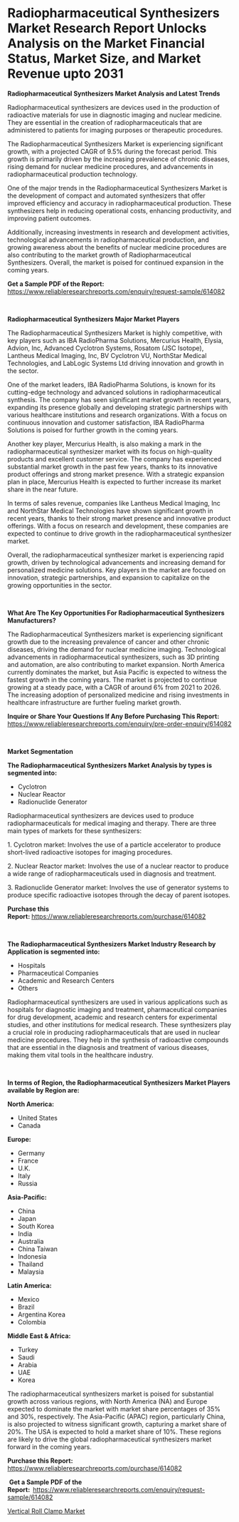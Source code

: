 <p><h1>Radiopharmaceutical Synthesizers Market Research Report Unlocks Analysis on the Market Financial Status, Market Size, and Market Revenue upto 2031</h1></p><p><strong>Radiopharmaceutical Synthesizers Market Analysis and Latest Trends</strong></p>
<p><p>Radiopharmaceutical synthesizers are devices used in the production of radioactive materials for use in diagnostic imaging and nuclear medicine. They are essential in the creation of radiopharmaceuticals that are administered to patients for imaging purposes or therapeutic procedures.</p><p>The Radiopharmaceutical Synthesizers Market is experiencing significant growth, with a projected CAGR of 9.5% during the forecast period. This growth is primarily driven by the increasing prevalence of chronic diseases, rising demand for nuclear medicine procedures, and advancements in radiopharmaceutical production technology.</p><p>One of the major trends in the Radiopharmaceutical Synthesizers Market is the development of compact and automated synthesizers that offer improved efficiency and accuracy in radiopharmaceutical production. These synthesizers help in reducing operational costs, enhancing productivity, and improving patient outcomes.</p><p>Additionally, increasing investments in research and development activities, technological advancements in radiopharmaceutical production, and growing awareness about the benefits of nuclear medicine procedures are also contributing to the market growth of Radiopharmaceutical Synthesizers. Overall, the market is poised for continued expansion in the coming years.</p></p>
<p><strong>Get a Sample PDF of the Report:&nbsp;</strong> <a href="https://www.reliableresearchreports.com/enquiry/request-sample/614082">https://www.reliableresearchreports.com/enquiry/request-sample/614082</a></p>
<p>&nbsp;</p>
<p><strong>Radiopharmaceutical Synthesizers Major Market Players</strong></p>
<p><p>The Radiopharmaceutical Synthesizers Market is highly competitive, with key players such as IBA RadioPharma Solutions, Mercurius Health, Elysia, Advion, Inc, Advanced Cyclotron Systems, Rosatom (JSC Isotope), Lantheus Medical Imaging, Inc, BV Cyclotron VU, NorthStar Medical Technologies, and LabLogic Systems Ltd driving innovation and growth in the sector.</p><p>One of the market leaders, IBA RadioPharma Solutions, is known for its cutting-edge technology and advanced solutions in radiopharmaceutical synthesis. The company has seen significant market growth in recent years, expanding its presence globally and developing strategic partnerships with various healthcare institutions and research organizations. With a focus on continuous innovation and customer satisfaction, IBA RadioPharma Solutions is poised for further growth in the coming years.</p><p>Another key player, Mercurius Health, is also making a mark in the radiopharmaceutical synthesizer market with its focus on high-quality products and excellent customer service. The company has experienced substantial market growth in the past few years, thanks to its innovative product offerings and strong market presence. With a strategic expansion plan in place, Mercurius Health is expected to further increase its market share in the near future.</p><p>In terms of sales revenue, companies like Lantheus Medical Imaging, Inc and NorthStar Medical Technologies have shown significant growth in recent years, thanks to their strong market presence and innovative product offerings. With a focus on research and development, these companies are expected to continue to drive growth in the radiopharmaceutical synthesizer market.</p><p>Overall, the radiopharmaceutical synthesizer market is experiencing rapid growth, driven by technological advancements and increasing demand for personalized medicine solutions. Key players in the market are focused on innovation, strategic partnerships, and expansion to capitalize on the growing opportunities in the sector.</p></p>
<p>&nbsp;</p>
<p><strong>What Are The Key Opportunities For Radiopharmaceutical Synthesizers Manufacturers?</strong></p>
<p><p>The Radiopharmaceutical Synthesizers market is experiencing significant growth due to the increasing prevalence of cancer and other chronic diseases, driving the demand for nuclear medicine imaging. Technological advancements in radiopharmaceutical synthesizers, such as 3D printing and automation, are also contributing to market expansion. North America currently dominates the market, but Asia Pacific is expected to witness the fastest growth in the coming years. The market is projected to continue growing at a steady pace, with a CAGR of around 6% from 2021 to 2026. The increasing adoption of personalized medicine and rising investments in healthcare infrastructure are further fueling market growth.</p></p>
<p><strong>Inquire or Share Your Questions If Any Before Purchasing This Report:</strong> <a href="https://www.reliableresearchreports.com/enquiry/pre-order-enquiry/614082">https://www.reliableresearchreports.com/enquiry/pre-order-enquiry/614082</a></p>
<p>&nbsp;</p>
<p><strong>Market Segmentation</strong></p>
<p><strong>The Radiopharmaceutical Synthesizers Market Analysis by types is segmented into:</strong></p>
<p><ul><li>Cyclotron</li><li>Nuclear Reactor</li><li>Radionuclide Generator</li></ul></p>
<p><p>Radiopharmaceutical synthesizers are devices used to produce radiopharmaceuticals for medical imaging and therapy. There are three main types of markets for these synthesizers:</p><p>1. Cyclotron market: Involves the use of a particle accelerator to produce short-lived radioactive isotopes for imaging procedures.</p><p>2. Nuclear Reactor market: Involves the use of a nuclear reactor to produce a wide range of radiopharmaceuticals used in diagnosis and treatment.</p><p>3. Radionuclide Generator market: Involves the use of generator systems to produce specific radioactive isotopes through the decay of parent isotopes.</p></p>
<p><strong>Purchase this Report:&nbsp;</strong><a href="https://www.reliableresearchreports.com/purchase/614082">https://www.reliableresearchreports.com/purchase/614082</a></p>
<p>&nbsp;</p>
<p><strong>The Radiopharmaceutical Synthesizers Market Industry Research by Application is segmented into:</strong></p>
<p><ul><li>Hospitals</li><li>Pharmaceutical Companies</li><li>Academic and Research Centers</li><li>Others</li></ul></p>
<p><p>Radiopharmaceutical synthesizers are used in various applications such as hospitals for diagnostic imaging and treatment, pharmaceutical companies for drug development, academic and research centers for experimental studies, and other institutions for medical research. These synthesizers play a crucial role in producing radiopharmaceuticals that are used in nuclear medicine procedures. They help in the synthesis of radioactive compounds that are essential in the diagnosis and treatment of various diseases, making them vital tools in the healthcare industry.</p></p>
<p>&nbsp;</p>
<p><strong>In terms of Region, the Radiopharmaceutical Synthesizers Market Players available by Region are:</strong></p>
<p>
    <p> <strong> North America: </strong>
        <ul>
            <li>United States</li>
            <li>Canada</li>
        </ul>
        </p> 
    <p> <strong> Europe: </strong>
        <ul>
            <li>Germany</li>
            <li>France</li>
            <li>U.K.</li>
            <li>Italy</li>
            <li>Russia</li>
        </ul>
        </p> 
    <p> <strong> Asia-Pacific: </strong>
        <ul>
            <li>China</li>
            <li>Japan</li>
            <li>South Korea</li>
            <li>India</li>
            <li>Australia</li>
            <li>China Taiwan</li>
            <li>Indonesia</li>
            <li>Thailand</li>
            <li>Malaysia</li>
        </ul>
        </p> 
    <p> <strong> Latin America: </strong>
        <ul>
            <li>Mexico</li>
            <li>Brazil</li>
            <li>Argentina Korea</li>
            <li>Colombia</li>
        </ul>
        </p> 
    <p> <strong> Middle East & Africa: </strong>
        <ul>
            <li>Turkey</li>
            <li>Saudi</li>
            <li>Arabia</li>
            <li>UAE</li>
            <li>Korea</li>
        </ul>
    </p>
    </p>
<p><p>The radiopharmaceutical synthesizers market is poised for substantial growth across various regions, with North America (NA) and Europe expected to dominate the market with market share percentages of 35% and 30%, respectively. The Asia-Pacific (APAC) region, particularly China, is also projected to witness significant growth, capturing a market share of 20%. The USA is expected to hold a market share of 10%. These regions are likely to drive the global radiopharmaceutical synthesizers market forward in the coming years.</p></p>
<p><strong>Purchase this Report: </strong><a href="https://www.reliableresearchreports.com/purchase/614082">https://www.reliableresearchreports.com/purchase/614082</a></p>
<p>&nbsp;<strong>Get a Sample PDF of the Report:&nbsp;&nbsp;</strong><a href="https://www.reliableresearchreports.com/enquiry/request-sample/614082">https://www.reliableresearchreports.com/enquiry/request-sample/614082</a></p>
<p><strong></strong></p>
<p><p><a href="https://github.com/nathandecarvalho/Market-Research-Report-List-2/blob/main/vertical-roll-clamp-market.md">Vertical Roll Clamp Market</a></p></p>